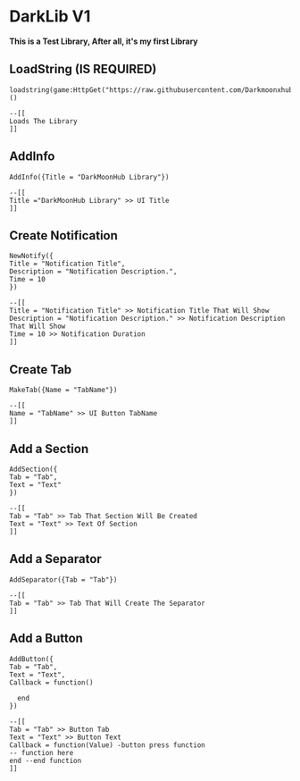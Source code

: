 # DarkLib V1
**__This is a Test Library, After all, it's my first Library__**

## LoadString (IS REQUIRED)
```luau
loadstring(game:HttpGet("https://raw.githubusercontent.com/Darkmoonxhubscript/DarkLibV1/refs/heads/main/Source.luau"))()
```
```luau
--[[
Loads The Library
]]
```
## AddInfo
```luau
AddInfo({Title = "DarkMoonHub Library"})
```
```luau
--[[
Title ="DarkMoonHub Library" >> UI Title
]]
```
## Create Notification
```luau
NewNotify({
Title = "Notification Title",
Description = "Notification Description.",
Time = 10
})
```
```luau
--[[
Title = "Notification Title" >> Notification Title That Will Show
Description = "Notification Description." >> Notification Description That Will Show
Time = 10 >> Notification Duration
]]
```
## Create Tab
```luau
MakeTab({Name = "TabName"})
```
```luau
--[[
Name = "TabName" >> UI Button TabName
]]
```
## Add a Section
```luau
AddSection({
Tab = "Tab",
Text = "Text"
})
```
```luau
--[[
Tab = "Tab" >> Tab That Section Will Be Created
Text = "Text" >> Text Of Section
]]
```
## Add a Separator
```luau
AddSeparator({Tab = "Tab"})
```
```luau
--[[
Tab = "Tab" >> Tab That Will Create The Separator
]]
```
## Add a Button
```luau
AddButton({
Tab = "Tab",
Text = "Text",
Callback = function()
   
  end
})
```
```luau
--[[
Tab = "Tab" >> Button Tab
Text = "Text" >> Button Text
Callback = function(Value) -button press function
-- function here
end --end function
]]
```
